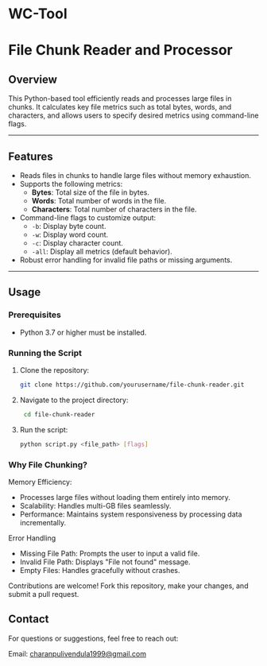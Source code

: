 # WC-Tool

# File Chunk Reader and Processor

## Overview
This Python-based tool efficiently reads and processes large files in chunks. It calculates key file metrics such as total bytes, words, and characters, and allows users to specify desired metrics using command-line flags.

---

## Features
- Reads files in chunks to handle large files without memory exhaustion.
- Supports the following metrics:
  - **Bytes**: Total size of the file in bytes.
  - **Words**: Total number of words in the file.
  - **Characters**: Total number of characters in the file.
- Command-line flags to customize output:
  - `-b`: Display byte count.
  - `-w`: Display word count.
  - `-c`: Display character count.
  - `-all`: Display all metrics (default behavior).
- Robust error handling for invalid file paths or missing arguments.

---

## Usage

### Prerequisites
- Python 3.7 or higher must be installed.

### Running the Script
1. Clone the repository:
   ```bash
   git clone https://github.com/yourusername/file-chunk-reader.git
   ```
2. Navigate to the project directory:
   ```bash
    cd file-chunk-reader
    ```
3. Run the script:
    ```bash
    python script.py <file_path> [flags]
    ```

### Why File Chunking?

 Memory Efficiency: 
- Processes large files without loading them entirely into memory.
- Scalability: Handles multi-GB files seamlessly.
- Performance: Maintains system responsiveness by processing data incrementally.

 Error Handling
- Missing File Path: Prompts the user to input a valid file.
- Invalid File Path: Displays "File not found" message.
- Empty Files: Handles gracefully without crashes.

Contributions are welcome! Fork this repository, make your changes, and submit a pull request.


## Contact
For questions or suggestions, feel free to reach out:

Email: charanpulivendula1999@gmail.com